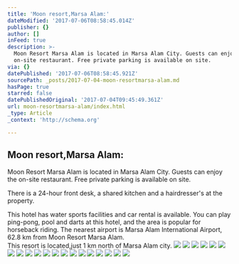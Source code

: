 ```yaml
---
title: 'Moon resort,Marsa Alam:'
dateModified: '2017-07-06T08:58:45.014Z'
publisher: {}
author: []
inFeed: true
description: >-
  Moon Resort Marsa Alam is located in Marsa Alam City. Guests can enjoy the
  on-site restaurant. Free private parking is available on site.
via: {}
datePublished: '2017-07-06T08:58:45.921Z'
sourcePath: _posts/2017-07-04-moon-resortmarsa-alam.md
hasPage: true
starred: false
datePublishedOriginal: '2017-07-04T09:45:49.361Z'
url: moon-resortmarsa-alam/index.html
_type: Article
_context: 'http://schema.org'

---
```

## Moon resort,Marsa Alam:

Moon Resort Marsa Alam is located in Marsa Alam City. Guests can enjoy the on-site restaurant. Free private parking is available on site.

There is a 24-hour front desk, a shared kitchen and a hairdresser's at the property.

This hotel has water sports facilities and car rental is available. You can play ping-pong, pool and darts at this hotel, and the area is popular for horseback riding. The nearest airport is Marsa Alam International Airport, 62.8 km from Moon Resort Marsa Alam.  
This resort is located,just 1 km north of Marsa Alam city. ![](https://the-grid-user-content.s3-us-west-2.amazonaws.com/665ec59a-1b40-4bfa-a061-cef81cb1b3cd.jpg)
![](https://the-grid-user-content.s3-us-west-2.amazonaws.com/ad88bad7-839e-4f90-a7e8-9e836c23f004.jpg)
![](https://the-grid-user-content.s3-us-west-2.amazonaws.com/a8be83d1-e7c6-4477-a43f-3c598e67b535.jpg)
![](https://the-grid-user-content.s3-us-west-2.amazonaws.com/9b1f3b84-7029-49f0-9aad-c0884c641d60.jpg)
![](https://the-grid-user-content.s3-us-west-2.amazonaws.com/6336b41c-6c25-4b63-8160-d82dd18e6f86.jpg)
![](https://the-grid-user-content.s3-us-west-2.amazonaws.com/283cf737-9ba2-4109-b417-e03b44747201.jpg)
![](https://the-grid-user-content.s3-us-west-2.amazonaws.com/45f00b0d-0459-41f3-ad87-159430928261.jpg)
![](https://the-grid-user-content.s3-us-west-2.amazonaws.com/505adf0c-fed8-47d3-b4a5-60aa0f3504c2.jpg)
![](https://the-grid-user-content.s3-us-west-2.amazonaws.com/b3ef6443-7d1f-4abc-9fe6-f652c8f9cd04.jpg)
![](https://the-grid-user-content.s3-us-west-2.amazonaws.com/08a6e703-4f0e-4e1b-88cb-20569590a0d4.jpg)
![](https://the-grid-user-content.s3-us-west-2.amazonaws.com/ce8bdb54-fc34-4dbd-9d5b-8e6d6f85dc3e.jpg)
![](https://the-grid-user-content.s3-us-west-2.amazonaws.com/83371484-e566-4532-8ea5-474afb291f83.jpg)
![](https://the-grid-user-content.s3-us-west-2.amazonaws.com/12f5a99d-2669-4294-8868-ce359c7871c4.jpg)
![](https://the-grid-user-content.s3-us-west-2.amazonaws.com/13dda358-14ce-4ec9-845f-df0c747d485a.jpg)
![](https://the-grid-user-content.s3-us-west-2.amazonaws.com/67ce685d-ed50-46f3-8ecf-6979082cfa6b.jpg)
![](https://the-grid-user-content.s3-us-west-2.amazonaws.com/9c4608ad-f394-4b7d-849e-46a256545664.jpg)
![](https://the-grid-user-content.s3-us-west-2.amazonaws.com/b697b2b4-67c7-4f02-98af-4e03dc6de386.jpg)
![](https://the-grid-user-content.s3-us-west-2.amazonaws.com/1adbf6e2-f0cd-4ae6-952e-dc05d122293f.jpg)
![](https://the-grid-user-content.s3-us-west-2.amazonaws.com/0f6f30ac-ca0a-43f1-aaec-22290c20b84e.jpg)
![](https://the-grid-user-content.s3-us-west-2.amazonaws.com/00e403ca-7921-4717-a522-4dc496e08648.jpg)